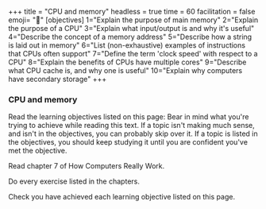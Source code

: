 +++
title = "CPU and memory"
headless = true
time = 60
facilitation = false
emoji= "📖"
[objectives]
    1="Explain the purpose of main memory"
    2="Explain the purpose of a CPU"
    3="Explain what input/output is and why it's useful"
    4="Describe the concept of a memory address"
    5="Describe how a string is laid out in memory"
    6="List (non-exhaustive) examples of instructions that CPUs often support"
    7="Define the term 'clock speed' with respect to a CPU"
    8="Explain the benefits of CPUs have multiple cores"
    9="Describe what CPU cache is, and why one is useful"
    10="Explain why computers have secondary storage"
+++

### CPU and memory

Read the learning objectives listed on this page: Bear in mind what you're trying to achieve while reading this text. If a topic isn't making much sense, and isn't in the objectives, you can probably skip over it. If a topic is listed in the objectives, you should keep studying it until you are confident you've met the objective.

Read chapter 7 of How Computers Really Work.

Do every exercise listed in the chapters.

Check you have achieved each learning objective listed on this page.
